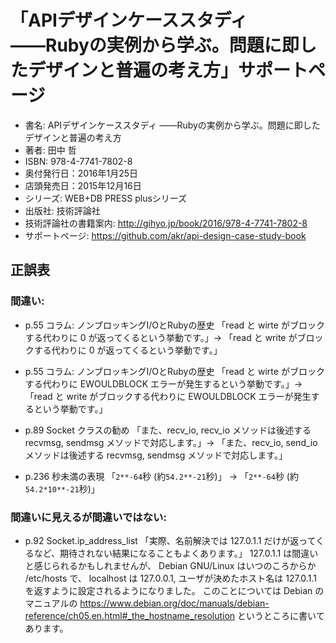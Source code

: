 # 「APIデザインケーススタディ ――Rubyの実例から学ぶ。問題に即したデザインと普遍の考え方」サポートページ

- 書名: APIデザインケーススタディ ――Rubyの実例から学ぶ。問題に即したデザインと普遍の考え方
- 著者: 田中 哲
- ISBN: 978-4-7741-7802-8
- 奥付発行日：2016年1月25日
- 店頭発売日：2015年12月16日
- シリーズ: WEB+DB PRESS plusシリーズ
- 出版社: 技術評論社
- 技術評論社の書籍案内: http://gihyo.jp/book/2016/978-4-7741-7802-8
- サポートページ: https://github.com/akr/api-design-case-study-book

## 正誤表

### 間違い:

- p.55 コラム: ノンブロッキングI/OとRubyの歴史
  「read と wirte がブロックする代わりに 0 が返ってくるという挙動です。」->
  「read と write がブロックする代わりに 0 が返ってくるという挙動です。」

- p.55 コラム: ノンブロッキングI/OとRubyの歴史
  「read と wirte がブロックする代わりに EWOULDBLOCK エラーが発生するという挙動です。」->
  「read と write がブロックする代わりに EWOULDBLOCK エラーが発生するという挙動です。」

- p.89 Socket クラスの勧め
  「また、recv_io, recv_io メソッドは後述する recvmsg, sendmsg メソッドで対応します。」->
  「また、recv_io, send_io メソッドは後述する recvmsg, sendmsg メソッドで対応します。」

- p.236 秒未満の表現
  「`2**-64`秒 (約`54.2**-21`秒)」 ->
  「`2**-64`秒 (約`54.2*10**-21`秒)」

### 間違いに見えるが間違いではない:

- p.92 Socket.ip_address_list
  「実際、名前解決では 127.0.1.1 だけが返ってくるなど、期待されない結果になることもよくあります。」
  127.0.1.1 は間違いと感じられるかもしれませんが、
  Debian GNU/Linux はいつのころからか /etc/hosts で、
  localhost は 127.0.0.1, ユーザが決めたホスト名は 127.0.1.1 を返すように設定されるようになりました。
  このことについては Debian のマニュアルの
  https://www.debian.org/doc/manuals/debian-reference/ch05.en.html#_the_hostname_resolution
  というところに書いてあります。

